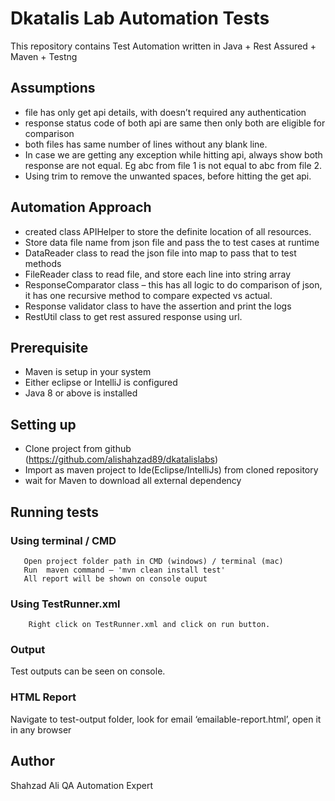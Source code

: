 # Dkatalis Lab Automation Tests

This repository contains Test Automation written in Java + Rest Assured + Maven + Testng

## Assumptions

- file has only get api details, with doesn’t required any authentication
- response status code of both api are same then only both are eligible for comparison 
- both files has same number of lines without any blank line.
- In case we are getting any exception while hitting api, always show both response are not equal. Eg abc from file 1 is not equal to abc from file 2.
- Using trim to remove the unwanted spaces, before hitting the get api.

## Automation Approach

- created class APIHelper to store the definite location of all resources. 
- Store data file name from json file and pass the to test cases at runtime
- DataReader class to read the json file into map to pass that to test methods
- FileReader class to read file, and store each line into string array
- ResponseComparator class – this has all logic to do comparison of json, it has one recursive method to compare expected vs actual.
- Response validator class to have the assertion and print the logs
- RestUtil class to get rest assured response using url.

## Prerequisite
- Maven is setup in your system
- Either eclipse or IntelliJ is configured 
- Java 8 or above is installed 

## Setting up

* Clone project from github (https://github.com/alishahzad89/dkatalislabs)
* Import as maven project to Ide(Eclipse/IntelliJs) from cloned repository
* wait for Maven to download all external dependency

## Running tests

### Using terminal / CMD

       Open project folder path in CMD (windows) / terminal (mac) 
       Run  maven command – 'mvn clean install test'
       All report will be shown on console ouput
       
### Using TestRunner.xml
        Right click on TestRunner.xml and click on run button.


### Output

Test outputs can be seen on console.

### HTML Report

Navigate to test-output folder, look for email ‘emailable-report.html’, open it in any browser


## Author
Shahzad Ali
QA Automation Expert